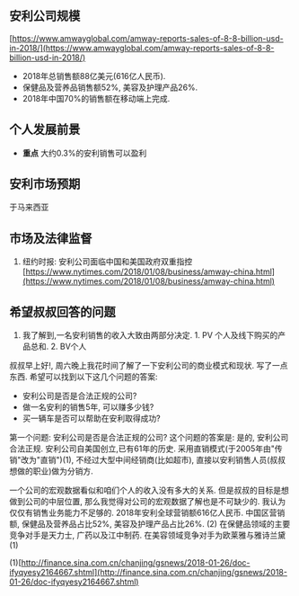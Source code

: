  ## 安利公司规模
 [https://www.amwayglobal.com/amway-reports-sales-of-8-8-billion-usd-in-2018/](https://www.amwayglobal.com/amway-reports-sales-of-8-8-billion-usd-in-2018/)
- 2018年总销售额88亿美元(616亿人民币).
- 保健品及营养品销售额52%, 美容及护理产品26%.
- 2018年中国70%的销售额在移动端上完成.

## 个人发展前景
- **重点** 大约0.3%的安利销售可以盈利

## 安利市场预期
于马来西亚


## 市场及法律监督
1. 纽约时报: 安利公司面临中国和美国政府双重指控
[https://www.nytimes.com/2018/01/08/business/amway-china.html](https://www.nytimes.com/2018/01/08/business/amway-china.html)

## 希望叔叔回答的问题
1. 我了解到,一名安利销售的收入大致由两部分决定. 1. PV 个人及线下购买的产品总和. 2. BV个人


叔叔早上好!, 周六晚上我花时间了解了一下安利公司的商业模式和现状. 写了一点东西. 希望可以找到以下这几个问题的答案:
- 安利公司是否是合法正规的公司?
- 做一名安利的销售5年, 可以赚多少钱?
- 买一辆车是否可以帮助在安利取得成功?

第一个问题: 安利公司是否是合法正规的公司?
这个问题的答案是: 是的, 安利公司合法正规. 安利公司自美国创立,已有61年的历史. 采用直销模式(于2005年由"传销"改为"直销")(1), 不经过大型中间经销商(比如超市), 直接以安利销售人员(叔叔想做的职业)做为分销方. 

一个公司的宏观数据看似和咱们个人的收入没有多大的关系. 但是叔叔的目标是想做到公司的中层位置, 那么我觉得对公司的宏观数据了解也是不可缺少的. 我认为仅仅有销售业务能力不足够的. 
2018年安利全球营销额616亿人民币. 中国区营销额, 保健品及营养品占比52%, 美容及护理产品占比26%. (2) 在保健品领域的主要竞争对手是天力士, 广药以及江中制药. 在美容领域竞争对手为欧莱雅与雅诗兰黛(1)




(1)[http://finance.sina.com.cn/chanjing/gsnews/2018-01-26/doc-ifyqyesy2164667.shtml](http://finance.sina.com.cn/chanjing/gsnews/2018-01-26/doc-ifyqyesy2164667.shtml)
<!--stackedit_data:
eyJoaXN0b3J5IjpbLTMzMTU2ODg1N119
-->